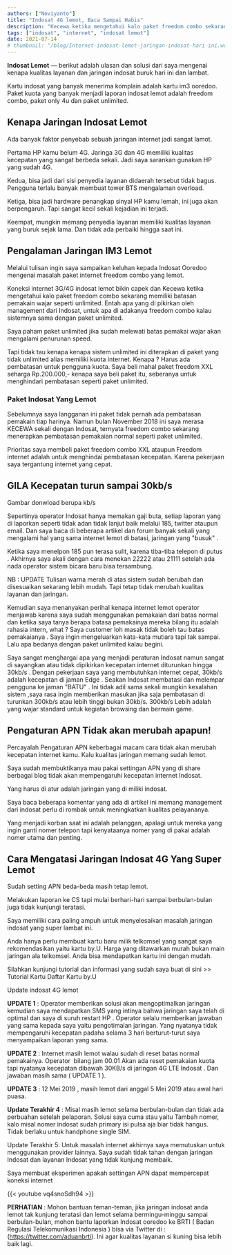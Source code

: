 ```yaml
---
authors: ["Noviyanto"]
title: "Indosat 4G lemot, Baca Sampai Habis"
description: "Kecewa ketika mengetahui kalo paket freedom combo sekarang memiliki batasan pemakain wajar seperti unlimited. Internet indosat lemot, pengaturan APN tidak mempengaruhi kualitas jaringan internet indosat."
tags: ["indosat", "internet", "indosat lemot"]
date: 2021-07-14
# thumbnail: "/blog/Internet-indosat-lemot-jaringan-indosat-hari-ini.webp"
---
```


**Indosat Lemot** — berikut adalah ulasan dan solusi dari saya mengenai kenapa kualitas layanan dan jaringan indosat buruk hari ini dan lambat.

Kartu indosat yang banyak menerima komplain adalah kartu im3 ooredoo. Paket kuota yang banyak menjadi laporan indosat lemot adalah freedom combo, paket only 4u dan paket unlimited.

## Kenapa Jaringan Indosat Lemot

Ada banyak faktor penyebab sebuah jaringan internet jadi sangat lamot.

Pertama HP kamu belum 4G. Jaringa 3G dan 4G memiliki kualitas kecepatan yang sangat berbeda sekali. Jadi saya sarankan gunakan HP yang sudah 4G.

Kedua, bisa jadi dari sisi penyedia layanan didaerah tersebut tidak bagus. Pengguna terlalu banyak membuat tower BTS mengalaman overload.

Ketiga, bisa jadi hardware penangkap sinyal HP kamu lemah, ini juga akan berpengaruh. Tapi sangat kecil sekali kejadian ini terjadi.

Keempat, mungkin memang penyedia layanan memiliki kualitas layanan yang buruk sejak lama. Dan tidak ada perbaiki hingga saat ini.

## Pengalaman Jaringan IM3 Lemot

Melalui tulisan ingin saya sampaikan keluhan kepada Indosat Ooredoo mengenai masalah paket internet freedom combo yang lemot.

Koneksi internet 3G/4G indosat lemot bikin capek dan Kecewa ketika mengetahui kalo paket freedom combo sekarang memiliki batasan pemakain wajar seperti unlimited. Entah apa yang di pikirkan oleh management dari Indosat, untuk apa di adakanya freedom combo kalau sistemnya sama dengan paket unlimited.

Saya paham paket unlimited jika sudah melewati batas pemakai wajar akan mengalami penurunan speed.

Tapi tidak tau kenapa kenapa sistem unlimited ini diterapkan di paket yang tidak unlimited alias memiliki kuota internet. Kenapa ? Harus ada pembatasan untuk pengguna kuota. Saya beli mahal paket freedom XXL seharga Rp.200.000,- kenapa saya beli paket itu, seberanya untuk menghindari pembatasan seperti paket unlimited.

### Paket Indosat Yang Lemot

Sebelumnya saya langganan ini paket tidak pernah ada pembatasan pemakain tiap harinya. Namun bulan November 2018 ini saya merasa KECEWA sekali dengan Indosat, ternyata freedom combo sekarang menerapkan pembatasan pemakaian normal seperti paket unlimited.

Prioritas saya membeli paket freedom combo XXL ataupun Freedom internet adalah untuk menghindai pembatasan kecepatan. Karena pekerjaan saya tergantung internet yang cepat.

## GILA Kecepatan turun sampai 30kb/s

Gambar donwload berupa kb/s

Sepertinya operator Indosat hanya memakan gaji buta, setiap laporan yang di laporkan seperti tidak adan tidak lanjut baik melalui 185, twitter ataupun email. Dan saya baca di beberapa artikel dan forum banyak sekali yang mengalami hal yang sama internet lemot di batasi, jaringan yang "busuk" .

Ketika saya menelpon 185 pun terasa sulit, karena tiba-tiba telepon di putus . Akhirnya saya akali dengan cara menekan 22222 atau 21111 setelah ada nada operator sistem bicara baru bisa tersambung.

NB : UPDATE Tulisan warna merah di atas sistem sudah berubah dan disesuaikan sekarang lebih mudah. Tapi tetap tidak merubah kualitas layanan dan jaringan.

Kemudian saya menanyakan perihal kenapa internet lemot operator menjawab karena saya sudah menggunakan pemakaian dari batas normal dan ketika saya tanya berapa batasa pemakainya mereka bilang itu adalah rahasia intern, what ? Saya customer loh masak tidak boleh tau batas pemakaianya . Saya ingin mengeluarkan kata-kata mutiara tapi tak sampai. Lalu apa bedanya dengan paket unlimited kalau begini.

Saya sangat menghargai apa yang menjadi peraturan Indosat namun sangat di sayangkan atau tidak dipikirkan kecepatan internet diturunkan hingga 30kb/s . Dengan pekerjaan saya yang membutuhkan internet cepat, 30kb/s adalah kecepatan di jaman Edge . Seakan Indosat membatasi dan melempar pengguna ke jaman "BATU" . Ini tidak adil sama sekali mungkin kesalahan sistem ,saya rasa ingin memberikan masukan jika saja pembatasan di turunkan 300kb/s atau lebih tinggi bukan 30kb/s. 300kb/s Lebih adalah yang wajar standard untuk kegiatan browsing dan bermain game.

## Pengaturan APN Tidak akan merubah apapun!

Percayalah Pengaturan APN keberbagai macam cara tidak akan merubah kecepatan internet kamu. Kalu kualitas jaringan memang sudah lemot.

Saya sudah membuktikanya mau pakai settingan APN yang di share berbagai blog tidak akan mempengaruhi kecepatan internet Indosat.

Yang harus di atur adalah jaringan yang di miliki indosat.

Saya baca beberapa komentar yang ada di artikel ini memang management dari indosat perlu di rombak untuk meningkatkan kualitas pelayananya.

Yang menjadi korban saat ini adalah pelanggan, apalagi untuk mereka yang ingin ganti nomer telepon tapi kenyataanya nomer yang di pakai adalah nomer utama dan penting.

## Cara Mengatasi Jaringan Indosat 4G Yang Super Lemot

Sudah setting APN beda-beda masih tetap lemot.

Melakukan laporan ke CS tapi mulai berhari-hari sampai berbulan-bulan juga tidak kunjungi teratasi.

Saya memiliki cara paling ampuh untuk menyelesaikan masalah jaringan indosat yang super lambat ini.

Anda hanya perlu membuat kartu baru milik telkomsel yang sangat saya rekomendasikan yaitu kartu by.U. Harga yang ditawarkan murah bukan main jaringan ala telkomsel. Anda bisa mendapatkan kartu ini dengan mudah.

Silahkan kunjungi tutorial dan informasi yang sudah saya buat di sini >> Tutorial Kartu Daftar Kartu by.U

Update indosat 4G lemot

**UPDATE 1** : Operator memberikan solusi akan mengoptimalkan jaringan kemudian saya mendapatkan SMS yang intinya bahwa jaringan saya telah di optimal dan saya di suruh restart HP . Operator selalu memberikan jawaban yang sama kepada saya yaitu pengotimalan jaringan. Yang nyatanya tidak mempengaruhi kecepatan padaha selama 3 hari berturut-turut saya menyampaikan laporan yang sama.

**UPDATE 2** : Internet masih lemot walau sudah di reset batas normal pemakainya. Operator  bilang jam 00.01 Akan ada reset pemakaian kuota tapi nyatanya kecepatan dibawah 30KB/s di jaringan 4G LTE Indosat . Dan jawaban masih sama ( UPDATE 1 ).

**UPDATE 3** : 12 Mei 2019 , masih lemot dari anggal 5 Mei 2019 atau awal hari puasa.

**Update Terakhir 4** : Misal masih lemot selama berbulan-bulan dan tidak ada perbuahan setelah pelaporan. Solusi saya cuma stau yaitu Tambah nomer, kalo misal nomer indosat sudah primary isi pulsa aja biar tidak hangus. Tidak berlaku untuk handphone single SIM.

Update Terakhir 5: Untuk masalah internet akhirnya saya memutuskan untuk menggunakan provider lainnya. Saya sudah tidak tahan dengan jaringan Indosat dan layanan Indosat yang tidak kunjung membaik.

Saya membuat eksperimen apakah settingan APN dapat mempercepat koneksi internet

{{< youtube vq4snoSdh94 >}}

**PERHATIAN** : Mohon bantuan teman-teman, jika jaringan indosat anda lemot tak kunjung teratasi dan lemot selama bermingu-minggu sampai berbulan-bulan, mohon bantu laporkan Indosat ooredoo ke BRTI ( Badan Regulasi Telekomunikasi Indonesia ) bisa via Twitter di : (https://twitter.com/aduanbrti). Ini agar kualitas layanan si kuning bisa lebih baik lagi.
